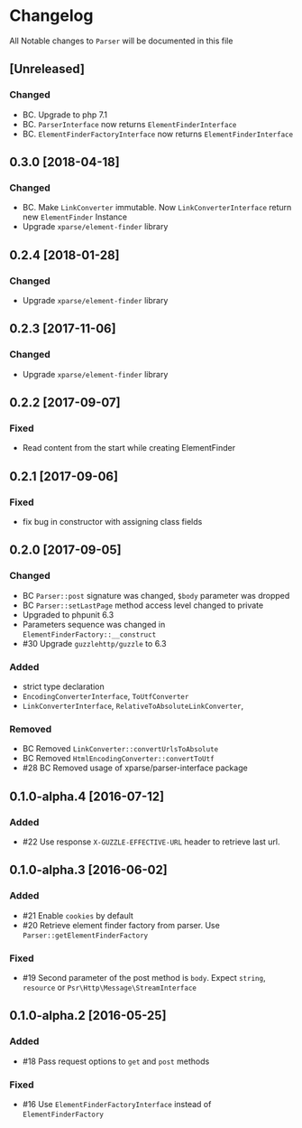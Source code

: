 # Changelog
All Notable changes to `Parser` will be documented in this file

## [Unreleased]
### Changed
- BC. Upgrade to php 7.1
- BC. `ParserInterface` now returns `ElementFinderInterface`
- BC. `ElementFinderFactoryInterface` now returns `ElementFinderInterface`

## 0.3.0 [2018-04-18]
### Changed
- BC. Make `LinkConverter` immutable. Now `LinkConverterInterface` return new `ElementFinder` Instance 
- Upgrade `xparse/element-finder` library 

## 0.2.4 [2018-01-28]

### Changed
- Upgrade `xparse/element-finder` library 


## 0.2.3 [2017-11-06]

### Changed
- Upgrade `xparse/element-finder` library 

## 0.2.2 [2017-09-07]

### Fixed
- Read content from the start while creating ElementFinder

## 0.2.1 [2017-09-06]

### Fixed
- fix bug in constructor with assigning class fields

## 0.2.0 [2017-09-05]

### Changed
- BC `Parser::post` signature was changed, `$body` parameter was dropped
- BC `Parser::setLastPage` method access level changed to private
- Upgraded to phpunit 6.3
- Parameters sequence was changed in `ElementFinderFactory::__construct`
- #30 Upgrade `guzzlehttp/guzzle` to 6.3

### Added
- strict type declaration
- `EncodingConverterInterface`, `ToUtfConverter` 
- `LinkConverterInterface`, `RelativeToAbsoluteLinkConverter`, 

### Removed
- BC Removed `LinkConverter::convertUrlsToAbsolute`
- BC Removed `HtmlEncodingConverter::convertToUtf`
- #28 BC Removed usage of xparse/parser-interface package

## 0.1.0-alpha.4 [2016-07-12]

### Added
- #22 Use response `X-GUZZLE-EFFECTIVE-URL` header to retrieve last url.    

## 0.1.0-alpha.3 [2016-06-02]

### Added
- #21 Enable `cookies` by default
- #20 Retrieve element finder factory from parser. Use `Parser::getElementFinderFactory`

### Fixed
- #19 Second parameter of the post method is `body`. Expect `string`, `resource` or `Psr\Http\Message\StreamInterface`

## 0.1.0-alpha.2 [2016-05-25]

### Added
- #18 Pass request options to `get` and `post` methods

### Fixed
- #16 Use `ElementFinderFactoryInterface` instead of `ElementFinderFactory`
